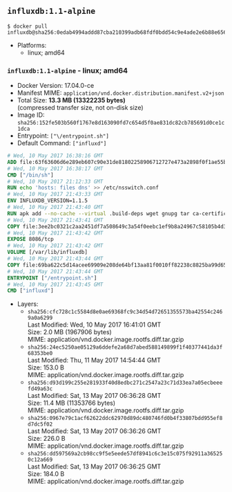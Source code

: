 ## `influxdb:1.1-alpine`

```console
$ docker pull influxdb@sha256:0edab4994addd87cba210399adb68fdf0bdd54c9e4ade2e6b88e65699d6d02c7
```

-	Platforms:
	-	linux; amd64

### `influxdb:1.1-alpine` - linux; amd64

-	Docker Version: 17.04.0-ce
-	Manifest MIME: `application/vnd.docker.distribution.manifest.v2+json`
-	Total Size: **13.3 MB (13322235 bytes)**  
	(compressed transfer size, not on-disk size)
-	Image ID: `sha256:152fe503b560f1767e8d163090fd7c654d5f0ae831dc82cb785691d0ce1c1dca`
-	Entrypoint: `["\/entrypoint.sh"]`
-	Default Command: `["influxd"]`

```dockerfile
# Wed, 10 May 2017 16:38:16 GMT
ADD file:63f63606d6e289eb607c90e31de81802258906712727e473a2898f0f1ae55bb5 in / 
# Wed, 10 May 2017 16:38:17 GMT
CMD ["/bin/sh"]
# Wed, 10 May 2017 21:12:33 GMT
RUN echo 'hosts: files dns' >> /etc/nsswitch.conf
# Wed, 10 May 2017 21:43:33 GMT
ENV INFLUXDB_VERSION=1.1.5
# Wed, 10 May 2017 21:43:40 GMT
RUN apk add --no-cache --virtual .build-deps wget gnupg tar ca-certificates &&     update-ca-certificates &&     gpg --keyserver hkp://ha.pool.sks-keyservers.net         --recv-keys 05CE15085FC09D18E99EFB22684A14CF2582E0C5 &&     wget -q https://dl.influxdata.com/influxdb/releases/influxdb-${INFLUXDB_VERSION}-static_linux_amd64.tar.gz.asc &&     wget -q https://dl.influxdata.com/influxdb/releases/influxdb-${INFLUXDB_VERSION}-static_linux_amd64.tar.gz &&     gpg --batch --verify influxdb-${INFLUXDB_VERSION}-static_linux_amd64.tar.gz.asc influxdb-${INFLUXDB_VERSION}-static_linux_amd64.tar.gz &&     mkdir -p /usr/src &&     tar -C /usr/src -xzf influxdb-${INFLUXDB_VERSION}-static_linux_amd64.tar.gz &&     rm -f /usr/src/influxdb-*/influxdb.conf &&     chmod +x /usr/src/influxdb-*/* &&     cp -a /usr/src/influxdb-*/* /usr/bin/ &&     rm -rf *.tar.gz* /usr/src /root/.gnupg &&     apk del .build-deps
# Wed, 10 May 2017 21:43:41 GMT
COPY file:3ee2bc0321c2aa2451df7a508649c3a54f0eebc1ef9b8a24967c58105b4d3160 in /etc/influxdb/influxdb.conf 
# Wed, 10 May 2017 21:43:42 GMT
EXPOSE 8086/tcp
# Wed, 10 May 2017 21:43:42 GMT
VOLUME [/var/lib/influxdb]
# Wed, 10 May 2017 21:43:44 GMT
COPY file:69ba622c5d14acee69909e208de64bf13aa81f0010ff82238c8825ba99d65290 in /entrypoint.sh 
# Wed, 10 May 2017 21:43:44 GMT
ENTRYPOINT ["/entrypoint.sh"]
# Wed, 10 May 2017 21:43:45 GMT
CMD ["influxd"]
```

-	Layers:
	-	`sha256:cfc728c1c5584d8e0ae69368fc9c34d54d72651355573ba42554c2469a0a6299`  
		Last Modified: Wed, 10 May 2017 16:41:01 GMT  
		Size: 2.0 MB (1967906 bytes)  
		MIME: application/vnd.docker.image.rootfs.diff.tar.gzip
	-	`sha256:24ec5250ae05129a6ddefe2a68d7abed588149899f1f40377441da3f68353be0`  
		Last Modified: Thu, 11 May 2017 14:54:44 GMT  
		Size: 153.0 B  
		MIME: application/vnd.docker.image.rootfs.diff.tar.gzip
	-	`sha256:d93d199c255e281933f40d8edbc271c2547a23c71d33ea7a05ecbeeefd49a63c`  
		Last Modified: Sat, 13 May 2017 06:36:28 GMT  
		Size: 11.4 MB (11353766 bytes)  
		MIME: application/vnd.docker.image.rootfs.diff.tar.gzip
	-	`sha256:0967e79c1acf62622ddc62970d89dc480746fd0b4f33807bdd955ef8d7dc5f02`  
		Last Modified: Sat, 13 May 2017 06:36:26 GMT  
		Size: 226.0 B  
		MIME: application/vnd.docker.image.rootfs.diff.tar.gzip
	-	`sha256:dd597569a2cb98cc9f5e5eede57df8941c6c3e15c075f92911a365250c12a669`  
		Last Modified: Sat, 13 May 2017 06:36:25 GMT  
		Size: 184.0 B  
		MIME: application/vnd.docker.image.rootfs.diff.tar.gzip
